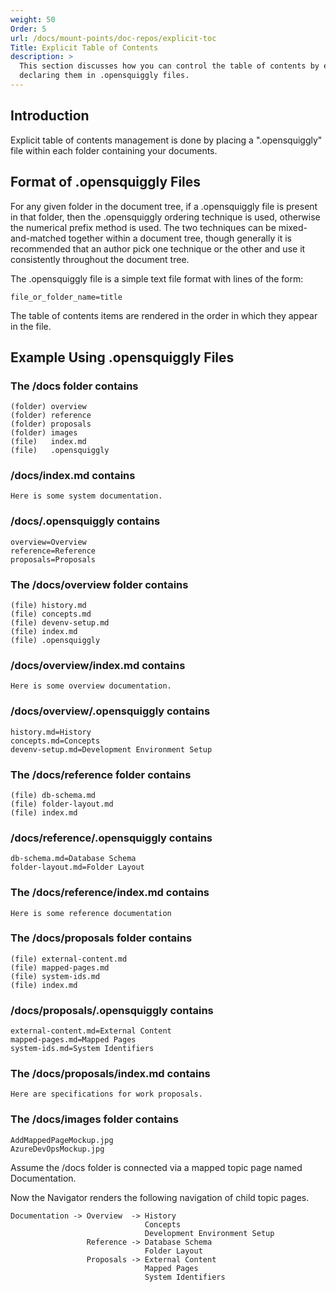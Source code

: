 ```yaml
---
weight: 50
Order: 5
url: /docs/mount-points/doc-repos/explicit-toc
Title: Explicit Table of Contents
description: >
  This section discusses how you can control the table of contents by explicitly
  declaring them in .opensquiggly files.
---
```

## Introduction

Explicit table of contents management is done by placing a ".opensquiggly" file within
each folder containing your documents.

## Format of .opensquiggly Files

For any given folder in the document tree, if a .opensquiggly file is present in that folder,
then the .opensquiggly ordering technique is used, otherwise the numerical prefix method is
used. The two techniques can be mixed-and-matched together within a document tree, though
generally it is recommended that an author pick one technique or the other and use it
consistently throughout the document tree.

The .opensquiggly file is a simple text file format with lines of the form:

```console
file_or_folder_name=title
```

The table of contents items are rendered in the order in which they appear in the file.

## Example Using .opensquiggly Files

### The /docs folder contains

```console
(folder) overview
(folder) reference
(folder) proposals
(folder) images
(file)   index.md
(file)   .opensquiggly
```

### /docs/index.md contains

```console
Here is some system documentation.
```

### /docs/.opensquiggly contains

```console
overview=Overview
reference=Reference
proposals=Proposals
```

### The /docs/overview folder contains

```console
(file) history.md
(file) concepts.md
(file) devenv-setup.md
(file) index.md
(file) .opensquiggly
```

### /docs/overview/index.md contains

```console
Here is some overview documentation.
```

### /docs/overview/.opensquiggly contains

```console
history.md=History
concepts.md=Concepts
devenv-setup.md=Development Environment Setup
```

### The /docs/reference folder contains

```console
(file) db-schema.md
(file) folder-layout.md
(file) index.md
```

### /docs/reference/.opensquiggly contains

```console
db-schema.md=Database Schema
folder-layout.md=Folder Layout
```

### The /docs/reference/index.md contains

```console
Here is some reference documentation
```

### The /docs/proposals folder contains

```console
(file) external-content.md
(file) mapped-pages.md
(file) system-ids.md
(file) index.md
```

### /docs/proposals/.opensquiggly contains

```console
external-content.md=External Content
mapped-pages.md=Mapped Pages
system-ids.md=System Identifiers
```

### The /docs/proposals/index.md contains

```console
Here are specifications for work proposals.
```

### The /docs/images folder contains

```console
AddMappedPageMockup.jpg
AzureDevOpsMockup.jpg
```

Assume the /docs folder is connected via a mapped topic page named Documentation.

Now the Navigator renders the following navigation of child topic pages.

```console
Documentation -> Overview  -> History
                              Concepts
                              Development Environment Setup
                 Reference -> Database Schema
                              Folder Layout
                 Proposals -> External Content
                              Mapped Pages
                              System Identifiers
```
